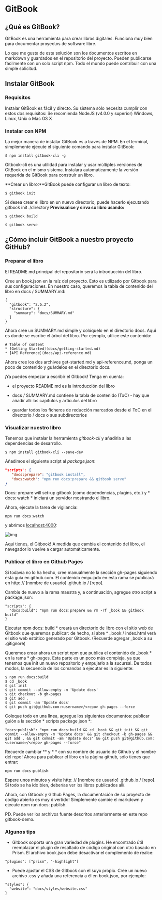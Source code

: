 # GitBook

## ¿Qué es GitBook?

GitBook es una herramienta para crear libros digitales. Funciona muy bien para documentar proyectos de software libre.

Lo que me gusta de esta solución son los documentos escritos en markdown y guardados en el repositorio del proyecto. Pueden publicarse fácilmente con un solo script npm. Todo el mundo puede contribuir con una simple solicitud.

## Instalar GitBook

### **Requisitos**

Instalar GitBook es fácil y directo. Su sistema sólo necesita cumplir con estos dos requisitos:
Se recomienda NodeJS (v4.0.0 y superior)
Windows, Linux, Unix o Mac OS X

### **Instalar con NPM**

La mejor manera de instalar GitBook es a través de NPM. En el terminal, simplemente ejecute el siguiente comando para instalar GitBook:

```shell
$ npm install gitbook-cli -g
```

Gitbook-cli es una utilidad para instalar y usar múltiples versiones de GitBook en el mismo sistema. Instalará automáticamente la versión requerida de GitBook para construir un libro.

**Crear un libro:**GitBook puede configurar un libro de texto:

```shell
$ gitbook init
```

Si desea crear el libro en un nuevo directorio, puede hacerlo ejecutando gitbook init ./directory
**Previsualice y sirva su libro usando:**

```shell
$ gitbook build
```

```shell
$ gitbook serve
```



## ¿Cómo incluir GitBook a nuestro proyecto GitHub?

### Preparar el libro

El README.md principal del repositorio será la introducción del libro.

Cree un book.json en la raíz del proyecto. Esto es utilizado por Gitbook para sus configuraciones. En nuestro caso, queremos la tabla de contenido del libro en docs / SUMMARY.md:

```
{ 
  "gitbook": "2.5.2",
  "structure": { 
    "summary": "docs/SUMMARY.md" 
  } 
}
```

Ahora cree un SUMMARY.md simple y colóquelo en el directorio docs. Aquí es donde se escribe el árbol del libro. Por ejemplo, utilice este contenido:

```
# Table of content 
* [Getting Started](docs/getting-started.md)
* [API Reference](docs/api-reference.md)
```

Ahora cree los dos archivos get-started.md y api-reference.md, ponga un poco de contenido y guárdelos en el directorio docs.

¡Ya puedes empezar a escribir el Gitbook! Tenga en cuenta:

- el proyecto README.md es la introducción del libro

- docs / SUMMARY.md contiene la tabla de contenido (ToC) - hay que añadir allí los capítulos y artículos del libro

- guardar todos los ficheros de reducción marcados desde el ToC en el directorio / docs o sus subdirectorios


### Visualizar nuestro libro

Tenemos que instalar la herramienta *gitbook-cli* y añadirla a las dependencias de desarrollo.

```shell
$ npm install gitbook-cli --save-dev
```

Añadimos el siguiente script al *package.json*:

```json
"scripts": {
   "docs:prepare": "gitbook install",
   "docs:watch": "npm run docs:prepare && gitbook serve"
}
```

Docs: prepare will set-up gitbook (como dependencias, plugins, etc.) y * docs: watch * iniciará un servidor mostrando el libro.

Ahora, ejecute la tarea de vigilancia:

```
npm run docs:watch
```

y abrimos [localhost:4000](http://localhost:4000/):

![img](https://cdn-images-1.medium.com/max/800/1*xTMSiHj12YL0_XF366rDBg.png)

Aquí tienes, el Gitbook! A medida que cambia el contenido del libro, el navegador lo vuelve a cargar automáticamente.

### Publicar el libro en Github Pages

Si todavía no lo ha hecho, cree manualmente la sección gh-pages siguiendo esta guía en github.com. El contenido empujado en esta rama se publicará en http: // [nombre de usuario] .github.io / [repo].

Cambie de nuevo a la rama maestra y, a continuación, agregue otro script a package.json:

```
"scripts": {
  "docs:build": "npm run docs:prepare && rm -rf _book && gitbook build"
}
```

Ejecutar npm docs: build * creará un directorio de libro con el sitio web de Gitbook que queremos publicar: de hecho, si abre * _book / index.html verá el sitio web estático generado por Gitbook. (Recuerde agregar _book a su .gitignore)

Queremos crear ahora un script npm que publica el contenido de _book * en la rama * gh-pages. Esta parte es un poco más compleja, ya que tenemos que init un nuevo repositorio y empujarlo a la sucursal. De todos modos, la secuencia de los comandos a ejecutar es la siguiente:

```
$ npm run docs:build
$ cd _book
$ git init
$ git commit --allow-empty -m 'Update docs'
$ git checkout -b gh-pages
$ git add .
$ git commit -am 'Update docs'
$ git push git@github.com:<username>/<repo> gh-pages --force
```

Coloque todo en una línea, agregue los siguientes documentos: publicar guión a la sección * scripts package.json *:

```
"docs:publish": "npm run docs:build && cd _book && git init && git commit --allow-empty -m 'Update docs' && git checkout -b gh-pages && git add . && git commit -am 'Update docs' && git push git@github.com:<username>/<repo> gh-pages --force"
```

Recuerde cambiar ** y * * con su nombre de usuario de Github y el nombre del repo!
Ahora para publicar el libro en la página github, sólo tienes que entrar:

```
npm run docs:publish
```

Espere unos minutos y visite http: // [nombre de usuario] .github.io / [repo]. Si todo se ha ido bien, deberías ver los libros publicados allí.

Ahora, con Gitbook y Github Pages, la documentación de su proyecto de código abierto es muy divertido! Simplemente cambie el markdown y ejecute npm run docs: publish.

PD. Puede ver los archivos fuente descritos anteriormente en este repo gitbook-demo.

### Algunos tips

- Gitbook soporta una gran variedad de plugins. He encontrado útil reemplazar el plugin de resaltado de código original con otro basado en Prism. El archivo book.json debe desactivar el complemento de realce:

```
"plugins": ["prism", "-highlight"]
```

- Puede ajustar el CSS de Gitbook con el suyo propio. Cree un nuevo archivo .css y añada una referencia a él en book.json, por ejemplo:

```
"styles": {
  "website": "docs/styles/website.css"
}
```
